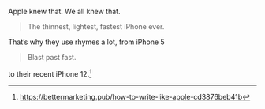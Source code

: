 Apple knew that. We all knew that.

> The thinnest, lightest, fastest iPhone ever.

That’s why they use rhymes a lot, from iPhone 5

> Blast past fast.

to their recent iPhone 12.[^1]
[^1]: https://bettermarketing.pub/how-to-write-like-apple-cd3876beb41b